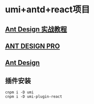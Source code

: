 
# umi+antd+react项目

## [Ant Design 实战教程](https://www.yuque.com/ant-design/course/intro)
## [ANT DESIGN PRO](https://pro.ant.design/index-cn)
## [Ant Design](https://ant.design/index-cn)

##  插件安装
```
cnpm i -D umi
cnpm i -D umi-plugin-react
```